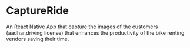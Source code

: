 # CaptureRide
An React Native App that capture the images of the customers (aadhar,driving license) that enhances the productivity of the bike renting vendors saving their time. 
